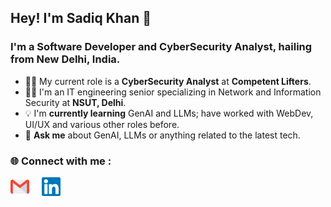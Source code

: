## Hey! I'm Sadiq Khan 👋 
### I'm a Software Developer and CyberSecurity Analyst, hailing from New Delhi, India.
- 👨‍💻 My current role is a **CyberSecurity Analyst** at **Competent Lifters**.
- 👨‍🎓 I'm an IT engineering senior specializing in Network and Information Security at **NSUT, Delhi**.
- 💡 I'm **currently learning** GenAI and LLMs; have worked with WebDev, UI/UX and various other roles before.
- 💬 **Ask me** about GenAI, LLMs or anything related to the latest tech.

### 🌐 Connect with me : 
 <a href="mailto:sadiqkhan795@gmail.com"><img src="https://github.com/deut-erium/deut-erium/blob/master/assets/gmail.svg" width="30px" alt="mail"></a> &nbsp; &nbsp;
  <a href="https://www.linkedin.com/in/sadiqkhzn/" target="_blank"><img src="https://github.com/deut-erium/deut-erium/blob/master/assets/linkedin.svg" width="30px" alt="LinkedIn"></a> &nbsp; &nbsp;
